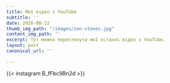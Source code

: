 ```yaml
---
title: Мої відео з YouTube
subtitle: ''
date: 2016-08-22
thumb_img_path: "/images/zen-stones.jpg"
content_img_path: ''
excerpt: Тут можна переглянути мої останні відео з YouTube.
layout: post
canonical_url: ''

---
```

{{< instagram B_fFbc9Bn2d >}}